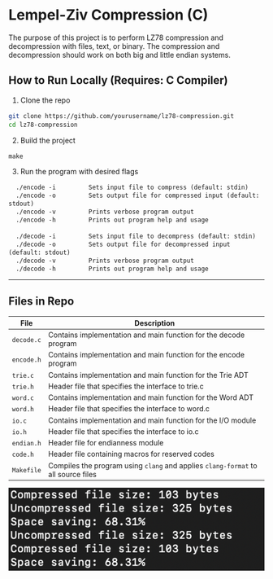 # Lempel-Ziv Compression (C)

The purpose of this project is to perform LZ78 compression and decompression with files, text, or binary. The compression and decompression should work on both big and little endian systems.

## How to Run Locally (Requires: C Compiler)

1. Clone the repo  
  ```bash
  git clone https://github.com/yourusername/lz78-compression.git
  cd lz78-compression
  ```
2. Build the project
  ```
  make
  ```
3. Run the program with desired flags
  ```
    ./encode -i			Sets input file to compress (default: stdin)
    ./encode -o			Sets output file for compressed input (default: stdout)
    ./encode -v			Prints verbose program output
    ./encode -h			Prints out program help and usage

    ./decode -i			Sets input file to decompress (default: stdin)
    ./decode -o			Sets output file for decompressed input (default: stdout)
    ./decode -v			Prints verbose program output
    ./decode -h			Prints out program help and usage
  ```

---

## Files in Repo

| File            | Description                                                                       |
|-----------------|-----------------------------------------------------------------------------------|
| `decode.c`      | Contains implementation and main function for the decode program                  |
| `encode.h`      | Contains implementation and main function for the encode program                  |
| `trie.c`        | Contains implementation and main function for the Trie ADT                        |        
| `trie.h`        | Header file that specifies the interface to trie.c                                |
| `word.c`        | Contains implementation and main function for the Word ADT                        |
| `word.h`        | Header file that specifies the interface to word.c                                |
| `io.c`          | Contains implementation and main function for the I/O module                      |
| `io.h`          | Header file that specifies the interface to io.c                                  |
| `endian.h`      | Header file for endianness module                                                 |
| `code.h`        | Header file containing macros for reserved codes                                  |
| `Makefile`      | Compiles the program using `clang` and applies `clang-format` to all source files |


![Screenshot of the project](image.png)